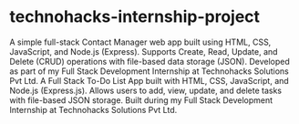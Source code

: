 # technohacks-internship-project
A simple full-stack Contact Manager web app built using HTML, CSS, JavaScript, and Node.js (Express). Supports Create, Read, Update, and Delete (CRUD) operations with file-based data storage (JSON). Developed as part of my Full Stack Development Internship at Technohacks Solutions Pvt Ltd.
A Full Stack To-Do List App built with HTML, CSS, JavaScript, and Node.js (Express.js).
Allows users to add, view, update, and delete tasks with file-based JSON storage.
Built during my Full Stack Development Internship at Technohacks Solutions Pvt Ltd.


